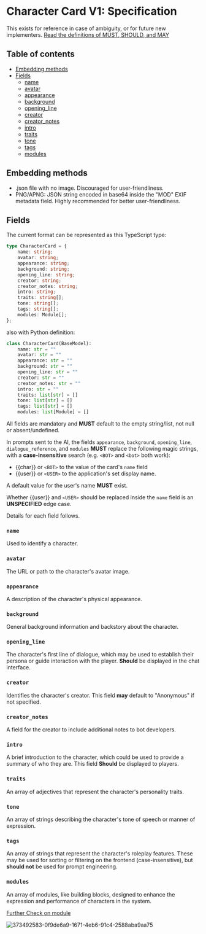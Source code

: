 # Character Card V1: Specification

This exists for reference in case of ambiguity, or for future new implementers.
[Read the definitions of MUST, SHOULD, and MAY](./keyword_definitions.md)

## Table of contents

- [Embedding methods](#embedding-methods)
- [Fields](#fields)
  * [name](#name)
  * [avatar](#avatar)
  * [appearance](#appearance)
  * [background](#background)
  * [opening_line](#opening_line)
  * [creator](#creator)
  * [creator_notes](#creator_notes)
  * [intro](#intro)
  * [traits](#traits)
  * [tone](#tone)
  * [tags](#tags)
  * [modules](#modules)


## Embedding methods

- .json file with no image. Discouraged for user-friendliness.
- PNG/APNG: JSON string encoded in base64 inside the "MOD" EXIF metadata field. Highly recommended for better user-friendliness.


## Fields

The current format can be represented as this TypeScript type:

```ts
type CharacterCard = {
    name: string;
    avatar: string;
    appearance: string;
    background: string;
    opening_line: string;
    creator: string;
    creator_notes: string;
    intro: string;
    traits: string[];
    tone: string[];
    tags: string[];
    modules: Module[];
};
```

also with Python definition:
```python
class CharacterCard(BaseModel):
    name: str = ""
    avatar: str = ""
    appearance: str = ""
    background: str = ""
    opening_line: str = ""
    creator: str = ""
    creator_notes: str = ""
    intro: str = ""
    traits: list[str] = []
    tone: list[str] = []
    tags: list[str] = []                           
    modules: list[Module] = []
```

All fields are mandatory and **MUST** default to the empty string/list, not null or absent/undefined.

In prompts sent to the AI, the fields `appearance`, `background`, `opening_line`, `dialogue_reference`, and `modules` **MUST** replace the following magic strings, with a **case-insensitive** search (e.g. `<BOT>` and `<bot>` both work):
- {{char}} or `<BOT>` to the value of the card's `name` field
- {{user}} or `<USER>` to the application's set display name.

A default value for the user's name **MUST** exist.

Whether {{user}} and `<USER>` should be replaced inside the `name` field is an **UNSPECIFIED** edge case.

Details for each field follows.

### `name`
Used to identify a character.

### `avatar`
The URL or path to the character's avatar image.

### `appearance`
A description of the character's physical appearance.

### `background`
General background information and backstory about the character.

### `opening_line`
The character's first line of dialogue, which may be used to establish their persona or guide interaction with the player. **Should** be displayed in the chat interface.

### `creator`
Identifies the character's creator. This field **may** default to "Anonymous" if not specified.

### `creator_notes`
A field for the creator to include additional notes to bot developers.

### `intro`
A brief introduction to the character, which could be used to provide a summary of who they are. This field **Should** be displayed to players.

### `traits`
An array of adjectives that represent the character's personality traits.

### `tone`
An array of strings describing the character's tone of speech or manner of expression.

### `tags`
An array of strings that represent the character's roleplay features. These may be used for sorting or filtering on the frontend (case-insensitive), but **should not** be used for prompt engineering.

### `modules`
An array of modules, like building blocks, designed to enhance the expression and performance of characters in the system.


[Further Check on module](./module_v1.md)

![373492583-0f9de6a9-1671-4eb6-91c4-2588aba9aa75](https://github.com/user-attachments/assets/0a67748d-1982-401c-86e4-bf9f013ed2d8)



